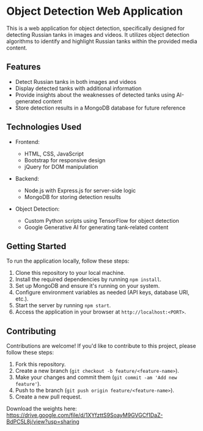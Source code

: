 
# Object Detection Web Application

This is a web application for object detection, specifically designed for detecting Russian tanks in images and videos. It utilizes object detection algorithms to identify and highlight Russian tanks within the provided media content.

## Features

- Detect Russian tanks in both images and videos
- Display detected tanks with additional information
- Provide insights about the weaknesses of detected tanks using AI-generated content
- Store detection results in a MongoDB database for future reference

## Technologies Used

- Frontend:
  - HTML, CSS, JavaScript
  - Bootstrap for responsive design
  - jQuery for DOM manipulation
  
- Backend:
  - Node.js with Express.js for server-side logic
  - MongoDB for storing detection results
  
- Object Detection:
  - Custom Python scripts using TensorFlow for object detection
  - Google Generative AI for generating tank-related content
  
## Getting Started

To run the application locally, follow these steps:

1. Clone this repository to your local machine.
2. Install the required dependencies by running `npm install`.
3. Set up MongoDB and ensure it's running on your system.
4. Configure environment variables as needed (API keys, database URI, etc.).
5. Start the server by running `npm start`.
6. Access the application in your browser at `http://localhost:<PORT>`.

## Contributing

Contributions are welcome! If you'd like to contribute to this project, please follow these steps:

1. Fork this repository.
2. Create a new branch (`git checkout -b feature/<feature-name>`).
3. Make your changes and commit them (`git commit -am 'Add new feature'`).
4. Push to the branch (`git push origin feature/<feature-name>`).
5. Create a new pull request.

Download the weights here:
https://drive.google.com/file/d/1XYfzttS9SoayM9GVGCf1DaZ-BdPC5L8j/view?usp=sharing
